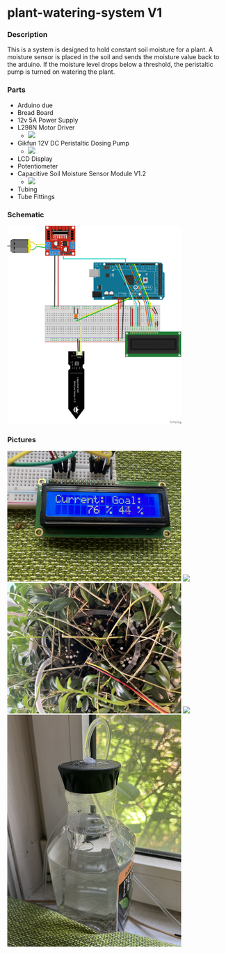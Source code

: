 # plant-watering-system V1
### Description
This is a system is designed to hold constant soil moisture for a plant. A moisture sensor is placed in the soil and sends the moisture value back to the arduino. If the moisture level drops below a threshold, the peristaltic pump is turned on watering the plant. 

### Parts
- Arduino due
- Bread Board
- 12v 5A Power Supply
- L298N Motor Driver
  - <img src="https://images-na.ssl-images-amazon.com/images/I/61hx2csodiL.__AC_SX300_SY300_QL70_ML2_.jpg" width=200/>
- Gikfun 12V DC Peristaltic Dosing Pump
  - <img src="https://m.media-amazon.com/images/I/61j4svcUxML._AC_SL1500_.jpg" width=200/>
- LCD Display
- Potentiometer
- Capacitive Soil Moisture Sensor Module V1.2
  - <img src="https://cdn.shopify.com/s/files/1/0535/6804/5236/products/cs111.jpg?v=1636143322" width=200/>
- Tubing
- Tube Fittings

### Schematic
<img src="images/schematic_bb.png" width=400/>

### Pictures
<img src="images/LCD.jpg" width=400/>
<img src="images/system.jpg" width=400/>
<img src="images/plant.jpg" width=400/>
<img src="images/full.jpg" width=400/>
<img src="images/reservoir.jpg" width=400/>

